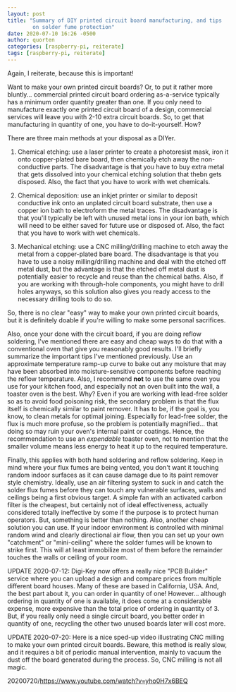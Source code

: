 ```yaml
---
layout: post
title: "Summary of DIY printed circuit board manufacturing, and tips
        on solder fume protection"
date: 2020-07-10 16:26 -0500
author: quorten
categories: [raspberry-pi, reiterate]
tags: [raspberry-pi, reiterate]
---
```


Again, I reiterate, because this is important!

Want to make your own printed circuit boards?  Or, to put it rather
more bluntly... commercial printed circuit board ordering as-a-service
typically has a minimum order quantity greater than one.  If you only
need to manufacture exactly one printed circuit board of a design,
commercial services will leave you with 2-10 extra circuit boards.
So, to get that manufacturing in quantity of one, you have to
do-it-yourself.  How?

There are three main methods at your disposal as a DIYer.

1. Chemical etching: use a laser printer to create a photoresist mask,
   iron it onto copper-plated bare board, then chemically etch away
   the non-conductive parts.  The disadvantage is that you have to buy
   extra metal that gets dissolved into your chemical etching solution
   that thebn gets disposed.  Also, the fact that you have to work
   with wet chemicals.

2. Chemical deposition: use an inkjet printer or similar to deposit
   conductive ink onto an unplated circuit board substrate, then use a
   copper ion bath to electroform the metal traces.  The disadvantage
   is that you'll typically be left with unused metal ions in your ion
   bath, which will need to be either saved for future use or disposed
   of.  Also, the fact that you have to work with wet chemicals.

<!-- more -->

3. Mechanical etching: use a CNC milling/drilling machine to etch away
   the metal from a copper-plated bare board.  The disadvantage is
   that you have to use a noisy milling/drilling machine and deal with
   the etched off metal dust, but the advantage is that the etched off
   metal dust is potentially easier to recycle and reuse than the
   chemical baths.  Also, if you are working with through-hole
   components, you might have to drill holes anyways, so this solution
   also gives you ready access to the necessary drilling tools to do
   so.

So, there is no clear "easy" way to make your own printed circuit
boards, but it is definitely doable if you're willing to make some
personal sacrifices.

Also, once your done with the circuit board, if you are doing reflow
soldering, I've mentioned there are easy and cheap ways to do that
with a conventional oven that give you reasonably good results.  I'll
briefly summarize the important tips I've mentioned previously.  Use
an approximate temperature ramp-up curve to bake out any moisture that
may have been absorbed into moisture-sensitive components before
reaching the reflow temperature.  Also, I recommend **not** to use the
same oven you use for your kitchen food, and especially not an oven
built into the wall, a toaster oven is the best.  Why?  Even if you
are working with lead-free solder so as to avoid food poisoning risk,
the secondary problem is that the flux itself is chemically similar to
paint remover.  It has to be, if the goal is, you know, to clean
metals for optimal joining.  Especially for lead-free solder, the flux
is much more profuse, so the problem is potentially magnified... that
doing so may ruin your oven's internal paint or coatings.  Hence, the
recommendation to use an _expendable_ toaster oven, not to mention
that the smaller volume means less energy to heat it up to the
required temperature.

Finally, this applies with both hand soldering and reflow soldering.
Keep in mind where your flux fumes are being vented, you don't want it
touching random indoor surfaces as it can cause damage due to its
paint remover style chemistry.  Ideally, use an air filtering system
to suck in and catch the solder flux fumes before they can touch any
vulnerable surfaces, walls and ceilings being a first obvious target.
A simple fan with an activated carbon filter is the cheapest, but
certainly not of ideal effectiveness, actually considered totally
ineffective by some if the purpose is to protect human operators.
But, something is better than nothing.  Also, another cheap solution
you can use.  If your indoor environment is controlled with minimal
random wind and clearly directional air flow, then you can set up your
own "catchment" or "mini-ceiling" where the solder fumes will be known
to strike first.  This will at least immobilize most of them before
the remainder touches the walls or ceiling of your room.

UPDATE 2020-07-12: Digi-Key now offers a really nice "PCB Builder"
service where you can upload a design and compare prices from multiple
different board houses.  Many of these are based in California, USA.
And, the best part about it, you can order in quantity of one!
However...  although ordering in quantity of one is available, it does
come at a considerable expense, more expensive than the total price of
ordering in quantity of 3.  But, if you really only need a single
circuit board, you better order in quantity of one, recycling the
other two unused boards later will cost more.

UPDATE 2020-07-20: Here is a nice sped-up video illustrating CNC
milling to make your own printed circuit boards.  Beware, this method
is really slow, and it requires a bit of periodic manual intervention,
mainly to vacuum the dust off the board generated during the process.
So, CNC milling is not all magic.

20200720/https://www.youtube.com/watch?v=yho0H7x6BEQ
